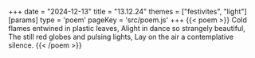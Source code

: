 +++
date = "2024-12-13"
title = "13.12.24"
themes = ["festivites", "light"]
[params]
  type = 'poem'
  pageKey = 'src/poem.js'
+++
{{< poem >}}
Cold flames entwined in plastic leaves,
Alight in dance so strangely beautiful,
The still red globes and pulsing lights,
Lay on the air a contemplative silence.
{{< /poem >}}